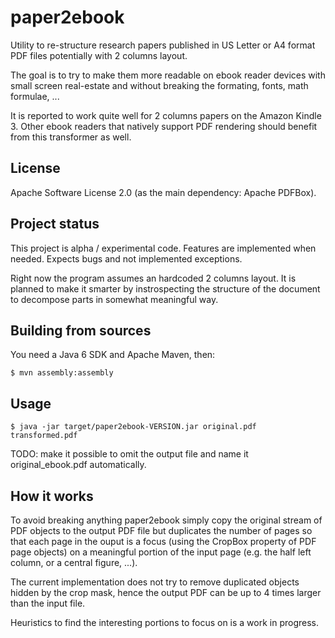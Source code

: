 # paper2ebook

Utility to re-structure research papers published in US Letter or A4
format PDF files potentially with 2 columns layout.

The goal is to try to make them more readable on ebook reader devices
with small screen real-estate and without breaking the formating,
fonts, math formulae, ...

It is reported to work quite well for 2 columns papers on the Amazon
Kindle 3. Other ebook readers that natively support PDF rendering should
benefit from this transformer as well.


## License

Apache Software License 2.0 (as the main dependency: Apache PDFBox).


## Project status

This project is alpha / experimental code. Features are implemented
when needed. Expects bugs and not implemented exceptions.

Right now the program assumes an hardcoded 2 columns layout. It is planned
to make it smarter by instrospecting the structure of the document to
decompose parts in somewhat meaningful way.


## Building from sources

You need a Java 6 SDK and Apache Maven, then:

    $ mvn assembly:assembly


## Usage

    $ java -jar target/paper2ebook-VERSION.jar original.pdf transformed.pdf

TODO: make it possible to omit the output file and name it
original_ebook.pdf automatically.


## How it works

To avoid breaking anything paper2ebook simply copy the original stream
of PDF objects to the output PDF file but duplicates the number of pages
so that each page in the ouput is a focus (using the CropBox property
of PDF page objects) on a meaningful portion of the input page (e.g. the
half left column, or a central figure, ...).

The current implementation does not try to remove duplicated objects
hidden by the crop mask, hence the output PDF can be up to 4 times larger
than the input file.

Heuristics to find the interesting portions to focus on is a work in
progress.

